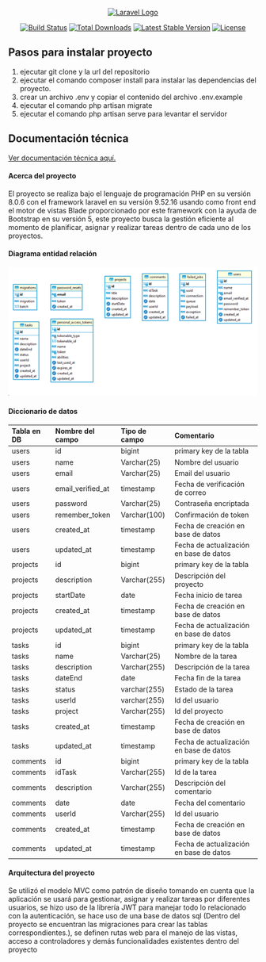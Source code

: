 <p align="center"><a href="https://laravel.com" target="_blank"><img src="https://raw.githubusercontent.com/laravel/art/master/logo-lockup/5%20SVG/2%20CMYK/1%20Full%20Color/laravel-logolockup-cmyk-red.svg" width="400" alt="Laravel Logo"></a></p>

<p align="center">
<a href="https://github.com/laravel/framework/actions"><img src="https://github.com/laravel/framework/workflows/tests/badge.svg" alt="Build Status"></a>
<a href="https://packagist.org/packages/laravel/framework"><img src="https://img.shields.io/packagist/dt/laravel/framework" alt="Total Downloads"></a>
<a href="https://packagist.org/packages/laravel/framework"><img src="https://img.shields.io/packagist/v/laravel/framework" alt="Latest Stable Version"></a>
<a href="https://packagist.org/packages/laravel/framework"><img src="https://img.shields.io/packagist/l/laravel/framework" alt="License"></a>
</p>

## Pasos para instalar proyecto

1. ejecutar git clone y la url del repositorio
2. ejecutar el comando composer install para instalar las dependencias del proyecto.
3. crear un archivo .env y copiar el contenido del archivo .env.example
4. ejecutar el comando php artisan migrate 
5. ejecutar el comando php artisan serve para levantar el servidor


## Documentación técnica

[Ver documentación técnica aquí.](/TaskManagement.docx)

#### Acerca del proyecto 
El proyecto se realiza bajo el lenguaje de programación PHP en su versión 8.0.6 con el framework laravel en su versión 9.52.16 usando como front end el motor de vistas Blade proporcionado por este framework con la ayuda de Bootstrap en su versión 5, este proyecto busca la gestión eficiente al momento de planificar, asignar y realizar tareas dentro de cada uno de los proyectos. 

#### Diagrama entidad relación
<img src="./MER.png" alt="Diagrama entidad relación"></img>

#### Diccionario de datos
|Tabla en DB|Nombre del campo|Tipo de campo|Comentario|
| :-------------- | :------------- | :-------------------------- | :--------- |
users|id|bigint|primary key de la tabla
users|name|Varchar(25)|Nombre del usuario
users|email|Varchar(25)|Email del usuario
users|email_verified_at|timestamp|Fecha de verificación de correo
users|password|Varchar(25)|Contraseña encriptada
users|remember_token|Varchar(100)|Confirmación de token
users|created_at|timestamp|Fecha de creación en base de datos
users|updated_at|timestamp|Fecha de actualización en base de datos
projects|id|bigint|primary key de la tabla
projects|description|Varchar(255)|Descripción del proyecto
projects|startDate|date|Fecha inicio de tarea
projects|created_at|timestamp|Fecha de creación en base de datos
projects|updated_at|timestamp|Fecha de actualización en base de datos
tasks|id|bigint|primary key de la tabla
tasks|name|Varchar(25)|Nombre de la tarea
tasks|description|Varchar(255)|Descripción de la tarea
tasks|dateEnd|date|Fecha fin de la tarea
tasks|status|varchar(255)|Estado de la tarea
tasks|userId|varchar(255)|Id del usuario
tasks|project|Varchar(255)|Id del proyecto
tasks|created_at|timestamp|Fecha de creación en base de datos
tasks|updated_at|timestamp|Fecha de actualización en base de datos
comments|id|bigint|primary key de la tabla
comments|idTask|Varchar(255)|Id de la tarea
comments|description|Varchar(255)|Descripción del comentario
comments|date|date|Fecha del comentario
comments|userId|Varchar(255)|Id del usuario
comments|created_at|timestamp|Fecha de creación en base de datos
comments|updated_at|timestamp|Fecha de actualización en base de datos


#### Arquitectura del proyecto
Se utilizó el modelo MVC como patrón de diseño tomando en cuenta que la aplicación se usará para gestionar, asignar y realizar tareas por diferentes usuarios, se hizo uso de la librería JWT para manejar todo lo relacionado con la autenticación, se hace uso de una base de datos sql (Dentro del proyecto se encuentran las migraciones para crear las tablas correspondientes.), se definen rutas web para el manejo de las vistas, acceso a controladores y demás funcionalidades existentes dentro del proyecto

